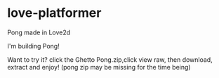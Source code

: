 love-platformer
===============

Pong made in Love2d

I'm building Pong!

Want to try it? click the Ghetto Pong.zip,click view raw, then download, extract and enjoy!
(pong zip may be missing for the time being)
